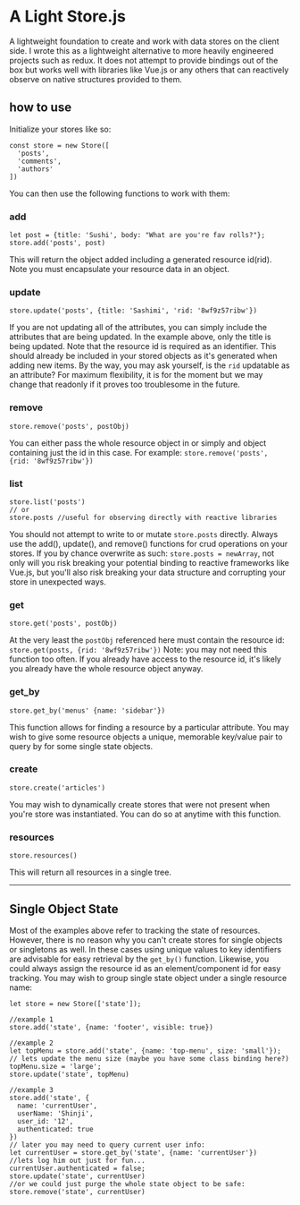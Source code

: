 # A Light Store.js

A lightweight foundation to create and work with data stores on the client side. I wrote this as a lightweight alternative to more heavily engineered projects such as redux. It does not attempt to provide bindings out of the box but works well with libraries like Vue.js or any others that can reactively observe on native structures provided to them.


## how to use

Initialize your stores like so:

```
const store = new Store([
  'posts',
  'comments',
  'authors'
])
```

You can then use the following functions to work with them:


### add

```
let post = {title: 'Sushi', body: "What are you're fav rolls?"};
store.add('posts', post)
```

This will return the object added including a generated resource id(rid).
Note you must encapsulate your resource data in an object.


### update

```
store.update('posts', {title: 'Sashimi', 'rid: '8wf9z57ribw'})
```

If you are not updating all of the attributes, you can simply include the attributes that are being updated. In the example above, only the title is being updated. Note that the resource id is required as an identifier. This should already be included in your stored objects as it's generated when adding new items. By the way, you may ask yourself, is the `rid` updatable as an attribute? For maximum flexibility, it is for the moment but we may change that readonly if it proves too troublesome in the future.


### remove

```
store.remove('posts', postObj)
```

You can either pass the whole resource object in or simply and object containing just the id in this case. For example: `store.remove('posts', {rid: '8wf9z57ribw'})`


### list

```
store.list('posts')
// or
store.posts //useful for observing directly with reactive libraries
```

You should not attempt to write to or mutate `store.posts` directly. Always use the add(), update(), and remove() functions for crud operations on your stores.  If you by chance overwrite as such: `store.posts = newArray`, not only will you risk breaking your potential binding to reactive frameworks like Vue.js, but you'll also risk breaking your data structure and corrupting your store in unexpected ways.


### get

```
store.get('posts', postObj)
```

At the very least the `postObj` referenced here must contain the resource id: `store.get(posts, {rid: '8wf9z57ribw'})`
Note: you may not need this function too often. If you already have access to the resource id, it's likely you already have the whole resource object anyway.


### get_by

```
store.get_by('menus' {name: 'sidebar'})
```

This function allows for finding a resource by a particular attribute. You may wish to give some resource objects a unique, memorable key/value pair to query by for some single state objects.


### create

```
store.create('articles')
```

You may wish to dynamically create stores that were not present when you're store was instantiated. You can do so at anytime with this function.


### resources

```
store.resources()
```

This will return all resources in a single tree.


____

## Single Object State

Most of the examples above refer to tracking the state of resources. However, there is no reason why you can't create stores for single objects or singletons as well. In these cases using unique values to key identifiers are advisable for easy retrieval by the `get_by()` function. Likewise, you could always assign the resource id as an element/component id for easy tracking. You may wish to group single state object under a single resource name:

```
let store = new Store(['state']);

//example 1
store.add('state', {name: 'footer', visible: true})

//example 2
let topMenu = store.add('state', {name: 'top-menu', size: 'small'});
// lets update the menu size (maybe you have some class binding here?)
topMenu.size = 'large';
store.update('state', topMenu)

//example 3
store.add('state', {
  name: 'currentUser',
  userName: 'Shinji',
  user_id: '12',
  authenticated: true
})
// later you may need to query current user info:
let currentUser = store.get_by('state', {name: 'currentUser'})
//lets log him out just for fun...
currentUser.authenticated = false;
store.update('state', currentUser)
//or we could just purge the whole state object to be safe:
store.remove('state', currentUser)
```
